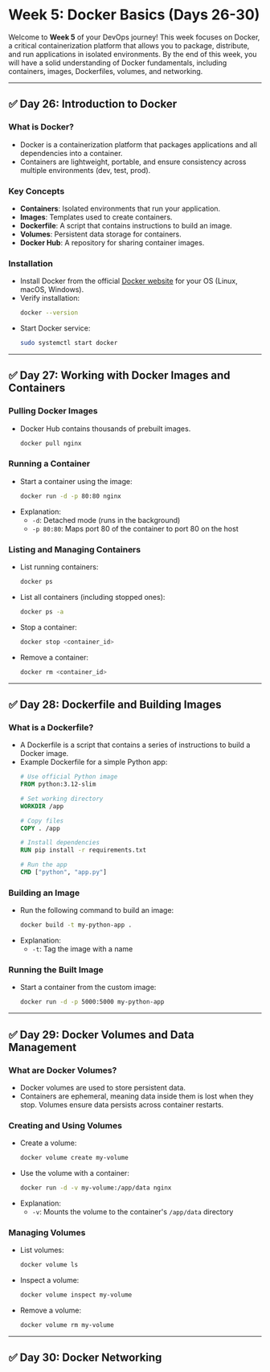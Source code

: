 # Week 5: Docker Basics (Days 26-30)

Welcome to **Week 5** of your DevOps journey! This week focuses on Docker, a critical containerization platform that allows you to package, distribute, and run applications in isolated environments. By the end of this week, you will have a solid understanding of Docker fundamentals, including containers, images, Dockerfiles, volumes, and networking.

---

## ✅ **Day 26: Introduction to Docker**

### What is Docker?
- Docker is a containerization platform that packages applications and all dependencies into a container.
- Containers are lightweight, portable, and ensure consistency across multiple environments (dev, test, prod).

### Key Concepts
- **Containers**: Isolated environments that run your application.
- **Images**: Templates used to create containers.
- **Dockerfile**: A script that contains instructions to build an image.
- **Volumes**: Persistent data storage for containers.
- **Docker Hub**: A repository for sharing container images.

### Installation
- Install Docker from the official [Docker website](https://docs.docker.com/get-docker/) for your OS (Linux, macOS, Windows).
- Verify installation:
  ```bash
  docker --version
  ```
- Start Docker service:
  ```bash
  sudo systemctl start docker
  ```

---

## ✅ **Day 27: Working with Docker Images and Containers**

### Pulling Docker Images
- Docker Hub contains thousands of prebuilt images.
  ```bash
  docker pull nginx
  ```

### Running a Container
- Start a container using the image:
  ```bash
  docker run -d -p 80:80 nginx
  ```
- Explanation:
  - `-d`: Detached mode (runs in the background)
  - `-p 80:80`: Maps port 80 of the container to port 80 on the host

### Listing and Managing Containers
- List running containers:
  ```bash
  docker ps
  ```
- List all containers (including stopped ones):
  ```bash
  docker ps -a
  ```
- Stop a container:
  ```bash
  docker stop <container_id>
  ```
- Remove a container:
  ```bash
  docker rm <container_id>
  ```

---

## ✅ **Day 28: Dockerfile and Building Images**

### What is a Dockerfile?
- A Dockerfile is a script that contains a series of instructions to build a Docker image.
- Example Dockerfile for a simple Python app:
  ```dockerfile
  # Use official Python image
  FROM python:3.12-slim

  # Set working directory
  WORKDIR /app

  # Copy files
  COPY . /app

  # Install dependencies
  RUN pip install -r requirements.txt

  # Run the app
  CMD ["python", "app.py"]
  ```

### Building an Image
- Run the following command to build an image:
  ```bash
  docker build -t my-python-app .
  ```
- Explanation:
  - `-t`: Tag the image with a name

### Running the Built Image
- Start a container from the custom image:
  ```bash
  docker run -d -p 5000:5000 my-python-app
  ```

---

## ✅ **Day 29: Docker Volumes and Data Management**

### What are Docker Volumes?
- Docker volumes are used to store persistent data.
- Containers are ephemeral, meaning data inside them is lost when they stop. Volumes ensure data persists across container restarts.

### Creating and Using Volumes
- Create a volume:
  ```bash
  docker volume create my-volume
  ```
- Use the volume with a container:
  ```bash
  docker run -d -v my-volume:/app/data nginx
  ```
- Explanation:
  - `-v`: Mounts the volume to the container's `/app/data` directory

### Managing Volumes
- List volumes:
  ```bash
  docker volume ls
  ```
- Inspect a volume:
  ```bash
  docker volume inspect my-volume
  ```
- Remove a volume:
  ```bash
  docker volume rm my-volume
  ```

---

## ✅ **Day 30: Docker Networking**


